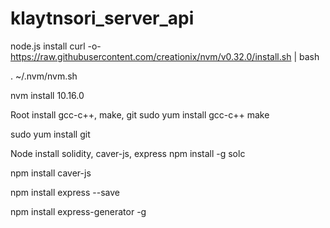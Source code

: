# klaytnsori_server_api
node.js install
curl -o- https://raw.githubusercontent.com/creationix/nvm/v0.32.0/install.sh | bash

. ~/.nvm/nvm.sh

nvm install 10.16.0

Root install gcc-c++, make, git
sudo yum install gcc-c++ make

sudo yum install git

Node install solidity, caver-js, express 
npm install -g solc

npm install caver-js

npm install express --save

npm install express-generator -g
